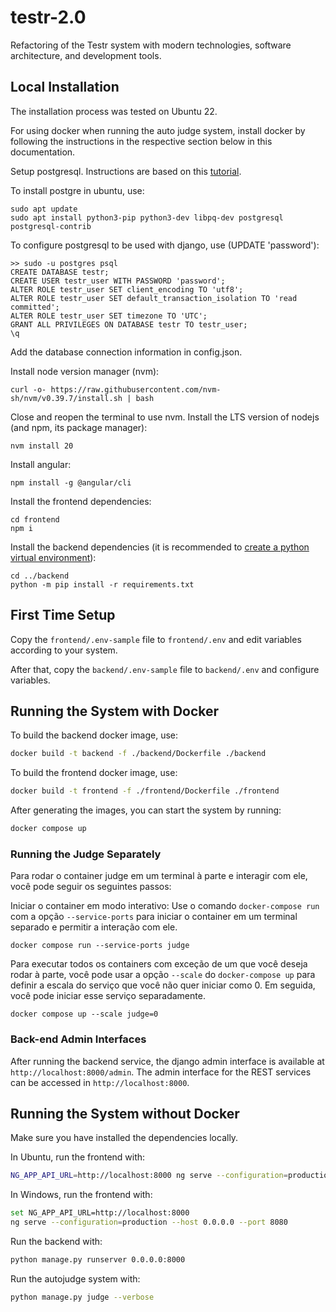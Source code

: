 # testr-2.0

Refactoring of the Testr system with modern technologies, software architecture, and development tools.

## Local Installation

The installation process was tested on Ubuntu 22.

For using docker when running the auto judge system, install docker by following the instructions in the respective section below in this documentation.

Setup postgresql. Instructions are based on this [tutorial](https://www.digitalocean.com/community/tutorials/how-to-use-postgresql-with-your-django-application-on-ubuntu-20-04).

To install postgre in ubuntu, use:

```
sudo apt update
sudo apt install python3-pip python3-dev libpq-dev postgresql postgresql-contrib
```

To configure postgresql to be used with django, use (UPDATE 'password'):

```
>> sudo -u postgres psql
CREATE DATABASE testr;
CREATE USER testr_user WITH PASSWORD 'password';
ALTER ROLE testr_user SET client_encoding TO 'utf8';
ALTER ROLE testr_user SET default_transaction_isolation TO 'read committed';
ALTER ROLE testr_user SET timezone TO 'UTC';
GRANT ALL PRIVILEGES ON DATABASE testr TO testr_user;
\q
```

Add the database connection information in config.json.


Install node version manager (nvm):

```
curl -o- https://raw.githubusercontent.com/nvm-sh/nvm/v0.39.7/install.sh | bash
```

Close and reopen the terminal to use nvm.
Install the LTS version of nodejs (and npm, its package manager):

```
nvm install 20
```

Install angular:

```
npm install -g @angular/cli
```

Install the frontend dependencies:

```
cd frontend
npm i
```

Install the backend dependencies (it is recommended to [create a python virtual environment](https://docs.python.org/3/library/venv.html)):

```
cd ../backend
python -m pip install -r requirements.txt
```

## First Time Setup

Copy the `frontend/.env-sample` file to `frontend/.env` and edit variables according to your system.

After that, copy the `backend/.env-sample` file to `backend/.env` and configure variables.


## Running the System with Docker

To build the backend docker image, use:

```bash
docker build -t backend -f ./backend/Dockerfile ./backend
```

To build the frontend docker image, use:

```bash
docker build -t frontend -f ./frontend/Dockerfile ./frontend
```

After generating the images, you can start the system by running:

```bash
docker compose up
```

### Running the Judge Separately

Para rodar o container judge em um terminal à parte e interagir com ele, você pode seguir os seguintes passos:

Iniciar o container em modo interativo: Use o comando ```docker-compose run``` com a opção ```--service-ports``` para iniciar o container em um terminal separado e permitir a interação com ele.

```
docker compose run --service-ports judge
```

Para executar todos os containers com exceção de um que você deseja rodar à parte, você pode usar a opção ```--scale``` do ```docker-compose up``` para definir a escala do serviço que você não quer iniciar como 0. Em seguida, você pode iniciar esse serviço separadamente.

```
docker compose up --scale judge=0
```

### Back-end Admin Interfaces

After running the backend service, the django admin interface is available at ```http://localhost:8000/admin```. The admin interface for the REST services can be accessed in ```http://localhost:8000```.

## Running the System without Docker

Make sure you have installed the dependencies locally.

In Ubuntu, run the frontend with:

```bash
NG_APP_API_URL=http://localhost:8000 ng serve --configuration=production --host 0.0.0.0 --port 8080
```

In Windows, run the frontend with:

```bash
set NG_APP_API_URL=http://localhost:8000
ng serve --configuration=production --host 0.0.0.0 --port 8080
```

Run the backend with:

```bash
python manage.py runserver 0.0.0.0:8000
```

Run the autojudge system with:

```bash
python manage.py judge --verbose
```
